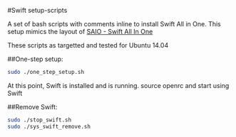 #Swift setup-scripts

A set of bash scripts with comments inline to install Swift All in One.
This setup mimics the layout of [SAIO - Swift All In One](http://docs.openstack.org/developer/swift/development_saio.html)

These scripts as targetted and tested for Ubuntu 14.04

##One-step setup:

```bash
sudo ./one_step_setup.sh
```

At this point, Swift is installed and is running.
source openrc and start using Swift

##Remove Swift:

```bash
sudo ./stop_swift.sh 
sudo ./sys_swift_remove.sh
```
